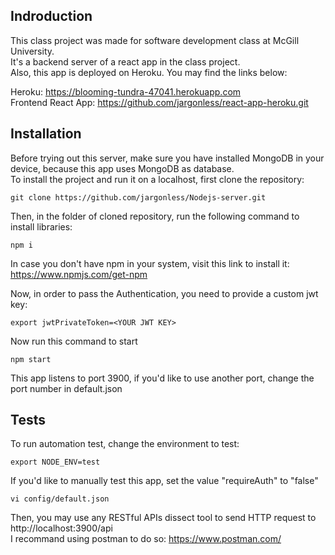 ## Indroduction
This class project was made for software development class at McGill University.   
It's a backend server of a react app in the class project.   
Also, this app is deployed on Heroku. You may find the links below:  

Heroku: https://blooming-tundra-47041.herokuapp.com    
Frontend React App: https://github.com/jargonless/react-app-heroku.git

## Installation
Before trying out this server, make sure you have installed MongoDB in your device, because this app uses MongoDB as database.  
To install the project and run it on a localhost, first clone the repository: 
```
git clone https://github.com/jargonless/Nodejs-server.git 
```

Then, in the folder of cloned repository, run the following command to install libraries: 
```
npm i
```

In case you don't have npm in your system, visit this link to install it: https://www.npmjs.com/get-npm  
  
Now, in order to pass the Authentication, you need to provide a custom jwt key:
```
export jwtPrivateToken=<YOUR JWT KEY>
```

Now run this command to start
```
npm start
```
This app listens to port 3900, if you'd like to use another port, change the port number in default.json


## Tests
To run automation test, change the environment to test:
```
export NODE_ENV=test
```
If you'd like to manually test this app, set the value "requireAuth" to "false"
```
vi config/default.json
```
Then, you may use any RESTful APIs dissect tool to send HTTP request to http://localhost:3900/api  
I recommand using postman to do so: https://www.postman.com/


